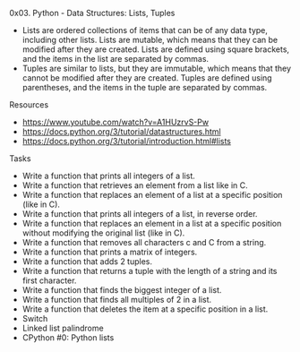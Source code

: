 0x03. Python - Data Structures: Lists, Tuples
* Lists are ordered collections of items that can be of any data type, including other lists. Lists are mutable, which means that they can be modified after they are created. Lists are defined using square brackets, and the items in the list are separated by commas.
* Tuples are similar to lists, but they are immutable, which means that they cannot be modified after they are created. Tuples are defined using parentheses, and the items in the tuple are separated by commas.

Resources
* https://www.youtube.com/watch?v=A1HUzrvS-Pw
* https://docs.python.org/3/tutorial/datastructures.html
* https://docs.python.org/3/tutorial/introduction.html#lists

Tasks
* Write a function that prints all integers of a list.
* Write a function that retrieves an element from a list like in C.
* Write a function that replaces an element of a list at a specific position (like in C).
* Write a function that prints all integers of a list, in reverse order.
* Write a function that replaces an element in a list at a specific position without modifying the original list (like in C).
* Write a function that removes all characters c and C from a string.
* Write a function that prints a matrix of integers.
* Write a function that adds 2 tuples.
* Write a function that returns a tuple with the length of a string and its first character.
* Write a function that finds the biggest integer of a list.
* Write a function that finds all multiples of 2 in a list.
* Write a function that deletes the item at a specific position in a list.
* Switch
* Linked list palindrome
* CPython #0: Python lists

